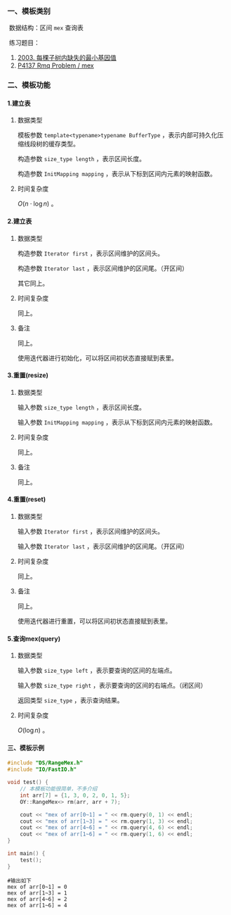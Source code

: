 ### 一、模板类别

​	数据结构：区间 `mex` 查询表

​	练习题目：

1. [2003. 每棵子树内缺失的最小基因值](https://leetcode.cn/problems/smallest-missing-genetic-value-in-each-subtree/)
2. [P4137 Rmq Problem / mex](https://www.luogu.com.cn/problem/P4137)


### 二、模板功能

#### 1.建立表

1. 数据类型


   模板参数 `template<typename>typename BufferType` ，表示内部可持久化压缩线段树的缓存类型。

   构造参数 `size_type length` ，表示区间长度。
   
   构造参数 `InitMapping mapping` ，表示从下标到区间内元素的映射函数。

2. 时间复杂度

   $O(n\cdot\log n)$ 。

#### 2.建立表

1. 数据类型

   构造参数 `Iterator first` ，表示区间维护的区间头。

   构造参数 `Iterator last` ，表示区间维护的区间尾。（开区间）

   其它同上。

2. 时间复杂度

   同上。

3. 备注

   同上。

   使用迭代器进行初始化，可以将区间初状态直接赋到表里。

#### 3.重置(resize)

1. 数据类型

   输入参数 `size_type length` ，表示区间长度。
   
   输入参数 `InitMapping mapping` ，表示从下标到区间内元素的映射函数。

2. 时间复杂度

   同上。

3. 备注

   同上。

#### 4.重置(reset)

1. 数据类型

   输入参数 `Iterator first` ，表示区间维护的区间头。

   输入参数 `Iterator last` ，表示区间维护的区间尾。（开区间）

2. 时间复杂度

   同上。

3. 备注

   同上。

   使用迭代器进行重置，可以将区间初状态直接赋到表里。

#### 5.查询mex(query)

1. 数据类型

   输入参数 `size_type left` ，表示要查询的区间的左端点。
   
   输入参数 `size_type right` ，表示要查询的区间的右端点。（闭区间）
   
   返回类型 `size_type` ，表示查询结果。

2. 时间复杂度

   $O(\log n)$ 。

#### 三、模板示例

```c++
#include "DS/RangeMex.h"
#include "IO/FastIO.h"

void test() {
    // 本模板功能很简单，不多介绍
    int arr[7] = {1, 3, 0, 2, 0, 1, 5};
    OY::RangeMex<> rm(arr, arr + 7);

    cout << "mex of arr[0~1] = " << rm.query(0, 1) << endl;
    cout << "mex of arr[1~3] = " << rm.query(1, 3) << endl;
    cout << "mex of arr[4~6] = " << rm.query(4, 6) << endl;
    cout << "mex of arr[1~6] = " << rm.query(1, 6) << endl;
}

int main() {
    test();
}
```

```
#输出如下
mex of arr[0~1] = 0
mex of arr[1~3] = 1
mex of arr[4~6] = 2
mex of arr[1~6] = 4

```

